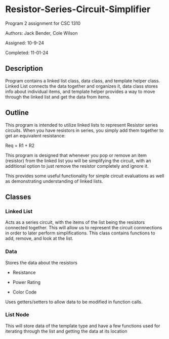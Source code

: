 # Resistor-Series-Circuit-Simplifier
Program 2 assignment for CSC 1310


Authors: Jack Bender, Cole Wilson 


Assigned: 10-9-24


Completed: 11-01-24

## Description
Program contains a linked list class, data class, and template helper class. Linked List connects the data together and organizes it, data class stores info about individual items, 
and template helper provides a way to move through the linked list and get the data from items. 

## Outline
This program is intended to utilize linked lists to represent Resistor series circuits. When you have resistors in series, you simply add them together to get an equivalent resistance: 


  Req = R1 + R2


This program is designed that whenever you pop or remove an item (resistor) from the linked list you will be simplifying the circuit, 
with an additional option to just remove the resistor completely and ignore it. 


This provides some useful functionality for simple circuit evaluations as well as demonstrating understanding of linked lists. 

## Classes 
### Linked List
Acts as a series circuit, with the items of the list being the resistors connected together. This will allow us to represent the circuit connnections in order to 
later perform simplifications. This class contains functions to add, remove, and look at the list. 
### Data 
Stores the data about the resistors 

- Resistance

- Power Rating

- Color Code


Uses getters/setters to allow data to be modified in function calls. 
### List Node 
This will store data of the template type and have a few functions used for iterating through the list and getting the data at its location
